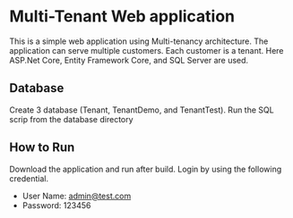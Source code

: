 # Multi-Tenant Web application
This is a simple web application using Multi-tenancy architecture. The application can serve multiple customers. Each customer is a tenant. Here ASP.Net Core, Entity Framework Core, and SQL Server are used. 
## Database
Create 3 database (Tenant, TenantDemo, and TenantTest). Run the SQL scrip from the database directory
## How to Run
Download the application and run after build. Login by using the following credential.
* User Name: admin@test.com
* Password: 123456
